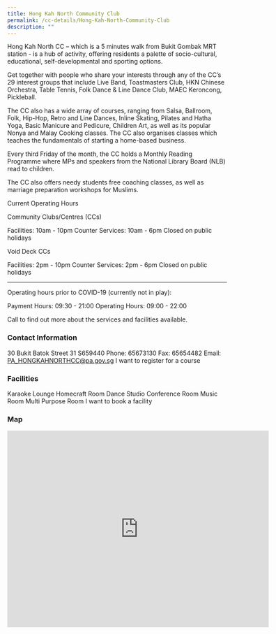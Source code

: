 ```yaml
---
title: Hong Kah North Community Club
permalink: /cc-details/Hong-Kah-North-Community-Club
description: ""
---
```

Hong Kah North CC – which is a 5 minutes walk from Bukit Gombak MRT station - is a hub of activity, offering residents a palette of socio-cultural, educational, self-developmental and sporting options.

Get together with people who share your interests through any of the CC’s 29 interest groups that include Live Band, Toastmasters Club, HKN Chinese Orchestra, Table Tennis, Folk Dance & Line Dance Club, MAEC Keroncong, Pickleball.

The CC also has a wide array of courses, ranging from Salsa, Ballroom, Folk, Hip-Hop, Retro and Line Dances, Inline Skating, Pilates and Hatha Yoga, Basic Manicure and Pedicure, Children Art, as well as its popular Nonya and Malay Cooking classes. The CC also organises classes which teaches the fundamentals of starting a home-based business.

Every third Friday of the month, the CC holds a Monthly Reading Programme where MPs and speakers from the National Library Board (NLB) read to children.

The CC also offers needy students free coaching classes, as well as marriage preparation workshops for Muslims.

Current Operating Hours

Community Clubs/Centres (CCs)

Facilities: 10am - 10pm
Counter Services: 10am - 6pm
Closed on public holidays

Void Deck CCs

Facilities: 2pm - 10pm
Counter Services: 2pm - 6pm
Closed on public holidays

-------

Operating hours prior to COVID-19 (currently not in play):

Payment Hours: 09:30 - 21:00
Operating Hours: 09:00 - 22:00

Call to find out more about the services and facilities available.

### Contact Information
30 Bukit Batok Street 31 S659440
Phone: 65673130
Fax: 65654482
Email: PA_HONGKAHNORTHCC@pa.gov.sg
I want to register for a course

### Facilities
Karaoke Lounge
Homecraft Room
Dance Studio
Conference Room
Music Room
Multi Purpose Room
I want to book a facility

### Map
<iframe src="https://www.google.com/maps/embed?pb=!1m18!1m12!1m3!1d3988.6961402085394!2d103.7449783283827!3d1.358947058769667!2m3!1f0!2f0!3f0!3m2!1i1024!2i768!4f13.1!3m3!1m2!1s0x31da1036615fb567%3A0x1912133485d7058f!2s30%20Bukit%20Batok%20Street%2031%2C%20Singapore%20659440!5e0!3m2!1sen!2ssg!4v1661503442504!5m2!1sen!2ssg" width="600" height="450" style="border:0;" allowfullscreen="" loading="lazy" ></iframe>